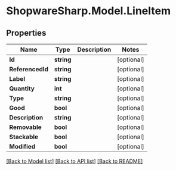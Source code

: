 # ShopwareSharp.Model.LineItem

## Properties

Name | Type | Description | Notes
------------ | ------------- | ------------- | -------------
**Id** | **string** |  | [optional] 
**ReferencedId** | **string** |  | [optional] 
**Label** | **string** |  | [optional] 
**Quantity** | **int** |  | [optional] 
**Type** | **string** |  | [optional] 
**Good** | **bool** |  | [optional] 
**Description** | **string** |  | [optional] 
**Removable** | **bool** |  | [optional] 
**Stackable** | **bool** |  | [optional] 
**Modified** | **bool** |  | [optional] 

[[Back to Model list]](../../README.md#documentation-for-models) [[Back to API list]](../../README.md#documentation-for-api-endpoints) [[Back to README]](../../README.md)

